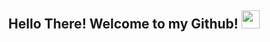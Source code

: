 <h2 align="center"> Hello There! Welcome to my Github! <img src="https://media.giphy.com/media/hvRJCLFzcasrR4ia7z/giphy.gif" width="29px"> </h2>

<div>
<!--  
   <img align="center" src="https://github-readme-stats.vercel.app/api?username=nPr0nn&show_icons=true&theme=synthwave&line_height=27" alt="Meus       Stats do Github" style="max-width:100%;" height="180em">
  
   <img align="center" src="https://github-readme-stats.vercel.app/api/top-langs/?username=nPr0nn&theme=radical&layout=compact" style="max-           width:100%;" height="180em"> -->
 
   
     <img align="center" src="https://github-readme-stats.vercel.app/api/pin/?nPr0nn=anuraghazra&repo=github-readme-stats" alt="Meus Stats do Github" />
   <a>
     <img align="center" src="https://github-readme-stats.vercel.app/api/pin/?nPr0nn=anuraghazra&repo=convoychat" />
   </a>
 
<!--    <img align="center" alt="nPr0nn" src="https://github-readme-streak-stats.herokuapp.com?user=OgabrielPereira&theme=radical" style="max-width:100%;"> -->
   
</div>
